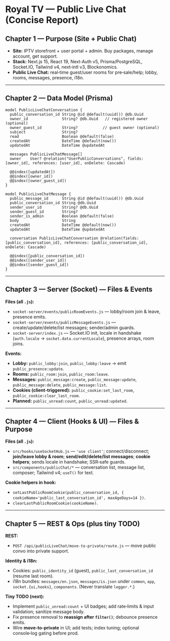 # Royal TV — Public Live Chat (Concise Report)

## Chapter 1 — Purpose (Site + Public Chat)

* **Site:** IPTV storefront + user portal + admin. Buy packages, manage account, get support.
* **Stack:** Next.js 15, React 19, Next‑Auth v5, Prisma/PostgreSQL, Socket.IO, Tailwind v4, next‑intl v3, Blockonomics.
* **Public Live Chat:** real‑time guest/user rooms for pre‑sale/help; lobby, rooms, messages, presence, i18n.

---

## Chapter 2 — Data Model (Prisma)

```prisma
model PublicLiveChatConversation {
  public_conversation_id String @id @default(uuid()) @db.Uuid
  owner_id               String? @db.Uuid   // registered owner (optional)
  owner_guest_id         String?           // guest owner (optional)
  subject                String?
  read                   Boolean @default(false)
  createdAt              DateTime @default(now())
  updatedAt              DateTime @updatedAt

  messages PublicLiveChatMessage[]
  owner    User? @relation("UserPublicConversations", fields: [owner_id], references: [user_id], onDelete: Cascade)

  @@index([updatedAt])
  @@index([owner_id])
  @@index([owner_guest_id])
}

model PublicLiveChatMessage {
  public_message_id      String @id @default(uuid()) @db.Uuid
  public_conversation_id String @db.Uuid
  sender_user_id         String? @db.Uuid
  sender_guest_id        String?
  sender_is_admin        Boolean @default(false)
  body                   String
  createdAt              DateTime @default(now())
  updatedAt              DateTime @updatedAt

  conversation PublicLiveChatConversation @relation(fields: [public_conversation_id], references: [public_conversation_id], onDelete: Cascade)

  @@index([public_conversation_id])
  @@index([sender_user_id])
  @@index([sender_guest_id])
}
```

---

## Chapter 3 — Server (Socket) — Files & Events

**Files (all `.js`):**

* `socket-server/events/publicRoomEvents.js` — lobby/room join & leave, presence emits.
* `socket-server/events/publicMessageEvents.js` — create/update/delete/list messages; sender/admin guards.
* `socket-server/index.js` — Socket.IO init, locale in handshake (`auth.locale` → `socket.data.currentLocale`), presence arrays, room joins.

**Events:**

* **Lobby:** `public_lobby:join`, `public_lobby:leave` → emit `public_presence:update`.
* **Rooms:** `public_room:join`, `public_room:leave`.
* **Messages:** `public_message:create`, `public_message:update`, `public_message:delete`, `public_message:list`.
* **Cookies (client‑triggered):** `public_cookie:set_last_room`, `public_cookie:clear_last_room`.
* **Planned:** `public_unread:count`, `public_unread:updated`.

---

## Chapter 4 — Client (Hooks & UI) — Files & Purpose

**Files (all `.js`):**

* `src/hooks/useSocketHub.js` — `'use client'`; connect/disconnect; **join/leave lobby & room**; **send/edit/delete/list messages**; **cookie helpers**; sends locale in handshake; SSR‑safe guards.
* `src/components/publicChat/*` — conversation list, message list, composer; Tailwind v4; `useT()` for text.

**Cookie helpers in hook:**

* `setLastPublicRoomCookie(public_conversation_id, { cookieName='public_last_conversation_id', maxAgeDays=14 })`.
* `clearLastPublicRoomCookie(cookieName)`.

---

## Chapter 5 — REST & Ops (plus tiny TODO)

**REST:**

* `POST /api/publicLiveChat/move-to-private/route.js` — move public convo into private support.

**Identity & i18n:**

* Cookies: `public_identity_id` (guest), `public_last_conversation_id` (resume last room).
* i18n bundles: `messages/en.json`, `messages/is.json` under `common`, `app`, `socket.{ui,hooks}`, `components`. (Never translate `logger.*`.)

**Tiny TODO (next):**

* Implement `public_unread:count` + UI badges; add rate‑limits & input validation; sanitize message body.
* Fix presence removal to **reassign after `filter()`**; debounce presence emits.
* Wire **move‑to‑private** in UI; add tests; index tuning; optional console‑log gating before prod.
